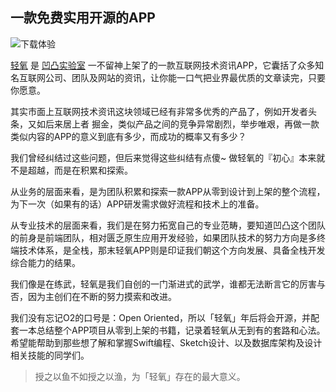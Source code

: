 ## 一款免费实用开源的APP

![下载体验](https://misc.aotu.io/o2/img/app/qrcode.png)

[轻氧](https:/app.aotu.io) 是 [凹凸实验室](https://aotu.io) 一不留神上架了的一款互联网技术资讯APP，它囊括了众多知名互联网公司、团队及网站的资讯，让你能一口气把业界最优质的文章读完，只要你愿意。

其实市面上互联网技术资讯这块领域已经有非常多优秀的产品了，例如开发者头条，又如后来居上者 掘金，类似产品之间的竞争异常剧烈，举步唯艰，再做一款类似内容的APP的意义到底有多少，而成功的概率又有多少？

我们曾经纠结过这些问题，但后来觉得这些纠结有点傻~ 做轻氧的『初心』本来就不是超越，而是在积累和探索。

从业务的层面来看，是为团队积累和探索一款APP从零到设计到上架的整个流程，为下一次（如果有的话）APP研发需求做好流程和技术上的准备。

从专业技术的层面来看，我们是在努力拓宽自己的专业范畴，要知道凹凸这个团队的前身是前端团队，相对匮乏原生应用开发经验，如果团队技术的努力方向是多终端技术体系，是全栈，那末轻氧APP则是印证我们朝这个方向发展、具备全栈开发综合能力的结果。

我们像是在练武，轻氧是我们自创的一门渐进式的武学，谁都无法断言它的厉害与否，因为主创们在不断的努力摸索和改进。

我们没有忘记O2的口号是：Open Oriented，所以「轻氧」年后将会开源，并配套一本总结整个APP项目从零到上架的书籍，记录着轻氧从无到有的套路和心法。希望能帮助到那些想了解和掌握Swift编程、Sketch设计、以及数据库架构及设计相关技能的同学们。

> 授之以鱼不如授之以渔，为「轻氧」存在的最大意义。
